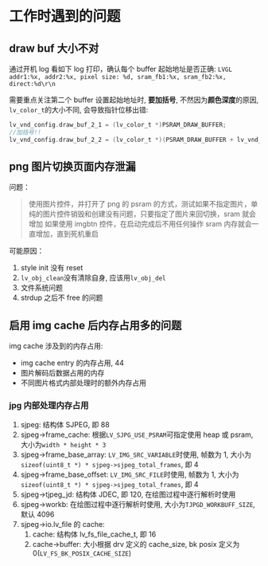 # 工作时遇到的问题

## draw buf 大小不对

通过开机 log 看如下 log 打印，确认每个 buffer 起始地址是否正确:
`LVGL addr1:%x, addr2:%x, pixel size: %d, sram_fb1:%x, sram_fb2:%x, direct:%d\r\n`

需要重点关注第二个 buffer 设置起始地址时, **要加括号**, 不然因为**颜色深度**的原因, `lv_color_t`的大小不同, 会导致指针位移出错:

```c
lv_vnd_config.draw_buf_2_1 = (lv_color_t *)PSRAM_DRAW_BUFFER;
//加括号!!
lv_vnd_config.draw_buf_2_2 = (lv_color_t *)(PSRAM_DRAW_BUFFER + lv_vnd_config.draw_pixel_size * sizeof(lv_color_t));
```

## png 图片切换页面内存泄漏

问题：

> 使用图片控件，并打开了 png 的 psram 的方式，测试如果不指定图片，单纯的图片控件销毁和创建没有问题，只要指定了图片来回切换，sram 就会增加
> 如果使用 imgbtn 控件，在启动完成后不用任何操作 sram 内存就会一直增加，直到死机重启

可能原因：

1. style init 没有 reset
2. `lv_obj_clean`没有清除自身, 应该用`lv_obj_del`
3. 文件系统问题
4. strdup 之后不 free 的问题

## 启用 img cache 后内存占用多的问题

img cache 涉及到的内存占用:

- img cache entry 的内存占用, 44
- 图片解码后数据占用的内存
- 不同图片格式内部处理时的额外内存占用

### jpg 内部处理内存占用

1. sjpeg: 结构体 SJPEG, 即 88
1. sjpeg->frame_cache: 根据`LV_SJPG_USE_PSRAM`可指定使用 heap 或 psram, 大小为`width * height * 3`
1. sjpeg->frame_base_array: `LV_IMG_SRC_VARIABLE`时使用, 帧数为 1, 大小为`sizeof(uint8_t *) * sjpeg->sjpeg_total_frames`, 即 4
1. sjpeg->frame_base_offset: `LV_IMG_SRC_FILE`时使用, 帧数为 1, 大小为`sizeof(uint8_t *) * sjpeg->sjpeg_total_frames`, 即 4
1. sjpeg->tjpeg_jd: 结构体 JDEC, 即 120, 在绘图过程中逐行解析时使用
1. sjpeg->workb: 在绘图过程中逐行解析时使用, 大小为`TJPGD_WORKBUFF_SIZE`, 默认 4096
1. sjpeg->io.lv_file 的 cache:
   1. cache: 结构体 lv_fs_file_cache_t, 即 16
   1. cache->buffer: 大小根据 drv 定义的 cache_size, bk posix 定义为 0(`LV_FS_BK_POSIX_CACHE_SIZE`)
